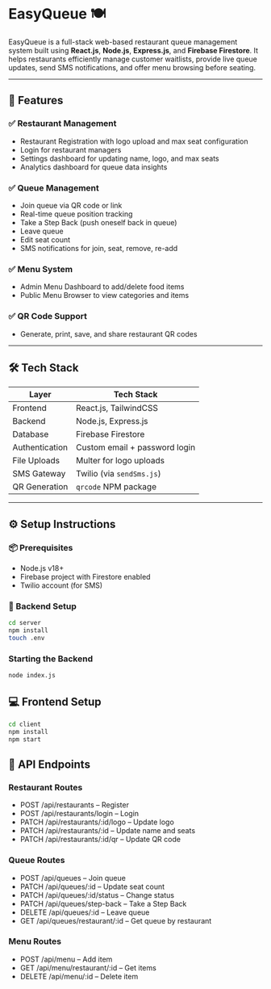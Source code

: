 # EasyQueue 🍽️

EasyQueue is a full-stack web-based restaurant queue management system built using **React.js**, **Node.js**, **Express.js**, and **Firebase Firestore**. It helps restaurants efficiently manage customer waitlists, provide live queue updates, send SMS notifications, and offer menu browsing before seating.

---

## 🚀 Features

### ✅ Restaurant Management
- Restaurant Registration with logo upload and max seat configuration
- Login for restaurant managers
- Settings dashboard for updating name, logo, and max seats
- Analytics dashboard for queue data insights

### ✅ Queue Management
- Join queue via QR code or link
- Real-time queue position tracking
- Take a Step Back (push oneself back in queue)
- Leave queue
- Edit seat count
- SMS notifications for join, seat, remove, re-add

### ✅ Menu System
- Admin Menu Dashboard to add/delete food items
- Public Menu Browser to view categories and items

### ✅ QR Code Support
- Generate, print, save, and share restaurant QR codes

---

## 🛠️ Tech Stack

| Layer        | Tech Stack                 |
|-------------|----------------------------|
| Frontend     | React.js, TailwindCSS     |
| Backend      | Node.js, Express.js       |
| Database     | Firebase Firestore        |
| Authentication | Custom email + password login |
| File Uploads | Multer for logo uploads   |
| SMS Gateway  | Twilio (via `sendSms.js`) |
| QR Generation| `qrcode` NPM package      |

---

## ⚙️ Setup Instructions

### 📦 Prerequisites
- Node.js v18+
- Firebase project with Firestore enabled
- Twilio account (for SMS)

### 🔧 Backend Setup
```bash
cd server
npm install
touch .env
```

### Starting the Backend
```bash
node index.js
```

## 💻 Frontend Setup
```bash
cd client
npm install
npm start
```

## 📱 API Endpoints
### Restaurant Routes
- POST /api/restaurants – Register
- POST /api/restaurants/login – Login
- PATCH /api/restaurants/:id/logo – Update logo
- PATCH /api/restaurants/:id – Update name and seats
- PATCH /api/restaurants/:id/qr – Update QR code

### Queue Routes
- POST /api/queues – Join queue
- PATCH /api/queues/:id – Update seat count
- PATCH /api/queues/:id/status – Change status
- PATCH /api/queues/step-back – Take a Step Back
- DELETE /api/queues/:id – Leave queue
- GET /api/queues/restaurant/:id – Get queue by restaurant

### Menu Routes
- POST /api/menu – Add item
- GET /api/menu/restaurant/:id – Get items
- DELETE /api/menu/:id – Delete item